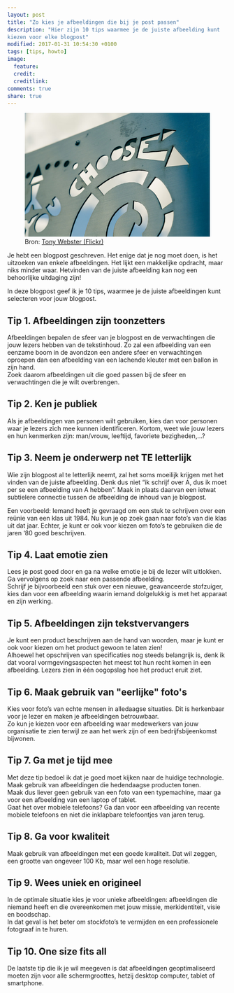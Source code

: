 ```yaml
---
layout: post
title: "Zo kies je afbeeldingen die bij je post passen"
description: "Hier zijn 10 tips waarmee je de juiste afbeelding kunt
kiezen voor elke blogpost"
modified: 2017-01-31 10:54:30 +0100
tags: [tips, howto]
image:
  feature: 
  credit: 
  creditlink: 
comments: true
share: true
---
```

<figure>
<img src="/images/jij-kiest.jpg" alt="You Choose monument">
<figcaption>Bron: <a href="http://bit.ly/2kuH6Di">Tony Webster (Flickr)
</a></figcaption>
</figure>

Je hebt een blogpost geschreven. Het enige dat je nog moet doen, is
het uitzoeken van enkele afbeeldingen. Het lijkt een makkelijke opdracht, maar niks minder waar. Hetvinden van de juiste afbeelding kan nog een behoorlijke uitdaging zijn!

In deze blogpost geef ik je 10 tips, waarmee je de juiste afbeeldingen
kunt selecteren voor jouw blogpost.

<h2>Tip 1. Afbeeldingen zijn toonzetters</h2>
Afbeeldingen bepalen de sfeer van je blogpost en de verwachtingen die jouw lezers hebben van de tekstinhoud. Zo zal een afbeelding van een eenzame boom in de avondzon een andere sfeer en verwachtingen oproepen dan een afbeelding van een lachende kleuter met een ballon in zijn hand.<br>
Zoek daarom afbeeldingen uit die goed passen bij de sfeer en
verwachtingen die je wilt overbrengen.

<h2>Tip 2. Ken je publiek</h2>
Als je afbeeldingen van personen wilt gebruiken, kies dan voor
personen waar je lezers zich mee kunnen identificeren. Kortom, weet
wie jouw lezers en hun kenmerken zijn: man/vrouw, leeftijd, favoriete
bezigheden,...?

<h2>Tip 3. Neem je onderwerp net TE letterlijk </h2>
Wie zijn blogpost al te letterlijk neemt, zal het soms moeilijk
krijgen met het vinden van de juiste afbeelding. Denk dus niet “ik
schrijf over A, dus ik moet per se een afbeelding van A hebben”. Maak
in plaats daarvan een ietwat subtielere connectie tussen de afbeelding
de inhoud van je blogpost.

Een voorbeeld: 
Iemand heeft je gevraagd om een stuk te schrijven over een reünie van een klas uit 1984. Nu kun je op zoek gaan naar foto’s van die klas uit dat jaar. Echter, je kunt er ook voor kiezen om foto’s te gebruiken die de jaren ‘80 goed beschrijven.


<h2>Tip 4. Laat emotie zien</h2>
Lees je post goed door en ga na welke emotie je bij de lezer wilt uitlokken. Ga vervolgens op zoek naar een passende afbeelding.<br> 
Schrijf je bijvoorbeeld een stuk over een nieuwe, geavanceerde stofzuiger, kies dan voor een afbeelding waarin iemand dolgelukkig is met het apparaat en zijn werking.

<h2>Tip 5. Afbeeldingen zijn tekstvervangers</h2>
Je kunt een product beschrijven aan de hand van woorden, maar je kunt er ook voor kiezen om het product gewoon te laten zien!<br> 
Alhoewel het opschrijven van specificaties nog steeds belangrijk is, denk ik dat vooral vormgevingsaspecten het meest tot hun recht komen in een afbeelding. Lezers zien in één oogopslag hoe het product eruit ziet. 

<h2>Tip 6. Maak gebruik van "eerlijke" foto's</h2>
Kies voor foto’s van echte mensen in alledaagse situaties. Dit is herkenbaar voor je lezer en maken je afbeeldingen betrouwbaar.<br> 
Zo kun je kiezen voor een afbeelding waar medewerkers van jouw
organisatie te zien terwijl ze aan het werk zijn of een
bedrijfsbijeenkomst bijwonen.

<h2>Tip 7. Ga met je tijd mee</h2>
Met deze tip bedoel ik dat je goed moet kijken naar de huidige technologie. Maak gebruik van afbeeldingen die hedendaagse producten tonen.<br> 
Maak dus liever geen gebruik van een foto van een typemachine, maar ga voor een afbeelding van een laptop of tablet.<br> 
Gaat het over mobiele telefoons? Ga dan voor een afbeelding van
recente mobiele telefoons en niet die inklapbare telefoontjes van
jaren terug.

<h2>Tip 8. Ga voor kwaliteit</h2>
Maak gebruik van afbeeldingen met een goede kwaliteit. Dat wil zeggen,
een grootte van ongeveer 100 Kb, maar wel een hoge resolutie.

<h2>Tip 9. Wees uniek en origineel</h2>
In de optimale situatie kies je voor unieke afbeeldingen: afbeeldingen die niemand heeft en die overeenkomen met jouw missie, merkidentiteit, visie en boodschap.<br> 
In dat geval is het beter om stockfoto’s te vermijden en een
professionele fotograaf in te huren.

<h2>Tip 10. One size fits all</h2>
De laatste tip die ik je wil meegeven is dat afbeeldingen
geoptimaliseerd moeten zijn voor alle schermgroottes, hetzij desktop
computer, tablet of smartphone.




